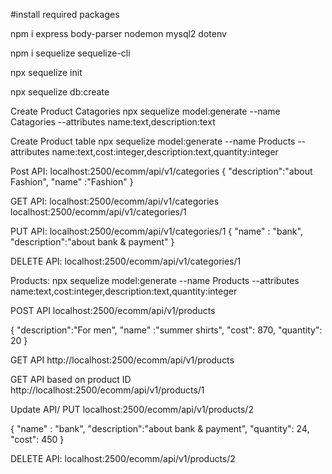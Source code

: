 #install required packages

npm i express body-parser nodemon mysql2 dotenv

npm i sequelize sequelize-cli


npx sequelize init

npx sequelize db:create

Create Product Catagories
npx sequelize model:generate --name Catagories --attributes name:text,description:text


Create Product table
npx sequelize model:generate --name Products --attributes name:text,cost:integer,description:text,quantity:integer


Post API: localhost:2500/ecomm/api/v1/categories { "description":"about Fashion", "name" :"Fashion" }

GET API: localhost:2500/ecomm/api/v1/categories localhost:2500/ecomm/api/v1/categories/1

PUT API: localhost:2500/ecomm/api/v1/categories/1 { "name" : "bank", "description":"about bank & payment" }

DELETE API: localhost:2500/ecomm/api/v1/categories/1

Products: npx sequelize model:generate --name Products --attributes name:text,cost:integer,description:text,quantity:integer

POST API localhost:2500/ecomm/api/v1/products

{ "description":"For men", "name" :"summer shirts", "cost": 870, "quantity": 20 }

GET API http://localhost:2500/ecomm/api/v1/products

GET API based on product ID http://localhost:2500/ecomm/api/v1/products/1

Update API/ PUT localhost:2500/ecomm/api/v1/products/2

{ "name" : "bank", "description":"about bank & payment", "quantity": 24, "cost": 450 }

DELETE API: localhost:2500/ecomm/api/v1/products/2

